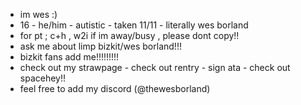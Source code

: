 - im wes :)
- 16 - he/him - autistic - taken 11/11 - literally wes borland
- for pt ; c+h , w2i if im away/busy , please dont copy!!
- ask me about limp bizkit/wes borland!!!
- bizkit fans add me!!!!!!!!!
- check out my strawpage - check out rentry - sign ata - check out spacehey!!
- feel free to add my discord (@thewesborland)

<!---
thewesborland/thewesborland is a ✨ special ✨ repository because its `README.md` (this file) appears on your GitHub profile.
You can click the Preview link to take a look at your changes.
--->
